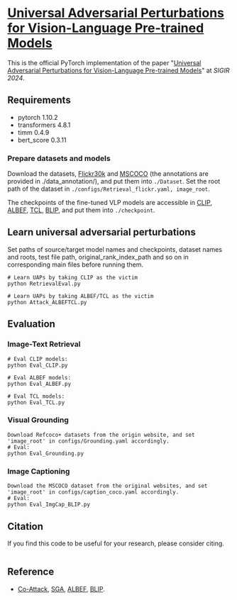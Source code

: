 
# [Universal Adversarial Perturbations for Vision-Language Pre-trained Models](https://arxiv.org/abs/2405.05524)

This is the official PyTorch implementation of the paper "[Universal Adversarial Perturbations for Vision-Language Pre-trained Models](https://arxiv.org/abs/2405.05524)" at *SIGIR 2024*. 

<!-- <img src="img.png" width=500> -->

## Requirements
- pytorch 1.10.2
- transformers 4.8.1
- timm 0.4.9
- bert_score 0.3.11


### Prepare datasets and models
Download the datasets, [Flickr30k](https://shannon.cs.illinois.edu/DenotationGraph/) and [MSCOCO](https://cocodataset.org/#home) (the annotations are provided in ./data_annotation/), and put them into `./Dataset`. Set the root path of the dataset in `./configs/Retrieval_flickr.yaml, image_root`.  

The checkpoints of the fine-tuned VLP models are accessible in [CLIP](https://huggingface.co/openai/clip-vit-base-patch16), [ALBEF](https://github.com/salesforce/ALBEF), [TCL](https://github.com/uta-smile/TCL), [BLIP](https://github.com/salesforce/BLIP/tree/main), and put them into `./checkpoint`.

## Learn universal adversarial perturbations
Set paths of source/target model names and checkpoints, dataset names and roots, test file path, original_rank_index_path and so on in corresponding main files before running them. 

```
# Learn UAPs by taking CLIP as the victim
python RetrievalEval.py

# Learn UAPs by taking ALBEF/TCL as the victim 
python Attack_ALBEFTCL.py
```
## Evaluation
### Image-Text Retrieval
```
# Eval CLIP models:
python Eval_CLIP.py

# Eval ALBEF models:
python Eval_ALBEF.py

# Eval TCL models:
python Eval_TCL.py
```

### Visual Grounding
```
Download Refcoco+ datasets from the origin website, and set 'image_root' in configs/Grounding.yaml accordingly.
# Eval:
python Eval_Grounding.py
```

### Image Captioning
```
Download the MSCOCO dataset from the original websites, and set 'image_root' in configs/caption_coco.yaml accordingly.
# Eval:
python Eval_ImgCap_BLIP.py
```

## Citation
If you find this code to be useful for your research, please consider citing.
```

```

## Reference
- [Co-Attack](https://github.com/adversarial-for-goodness/Co-Attack/tree/main), [SGA](https://github.com/Zoky-2020/SGA/tree/main), [ALBEF](https://github.com/salesforce/ALBEF), [BLIP](https://github.com/salesforce/BLIP/tree/main).

